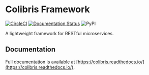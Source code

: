 # Colibris Framework


[![CircleCI](https://circleci.com/gh/colibris-framework/colibris/tree/master.svg?style=svg)](https://circleci.com/gh/colibris-framework/colibris/tree/master)
[![Documentation Status](https://readthedocs.org/projects/colibris/badge/?version=latest)](https://colibris.readthedocs.io/en/latest/?badge=latest)
![PyPI](https://img.shields.io/pypi/v/colibris.svg?color=blue)


A lightweight framework for RESTful microservices.

## Documentation
Full documentation is available at [https://colibris.readthedocs.io/](https://colibris.readthedocs.io/).

